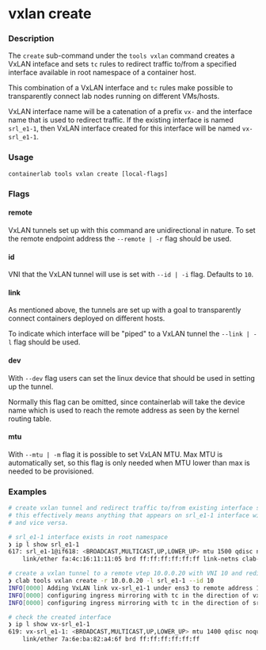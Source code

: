# vxlan create

### Description

The `create` sub-command under the `tools vxlan` command creates a VxLAN inteface and sets `tc` rules to redirect traffic to/from a specified interface available in root namespace of a container host.

This combination of a VxLAN interface and `tc` rules make possible to transparently connect lab nodes running on different VMs/hosts.

VxLAN interface name will be a catenation of a prefix `vx-` and the interface name that is used to redirect traffic. If the existing interface is named `srl_e1-1`, then VxLAN interface created for this interface will be named `vx-srl_e1-1`.

### Usage

`containerlab tools vxlan create [local-flags]`

### Flags

#### remote
VxLAN tunnels set up with this command are unidirectional in nature. To set the remote endpoint address the `--remote | -r` flag should be used.

#### id
VNI that the VxLAN tunnel will use is set with `--id | -i` flag. Defaults to `10`.

#### link
As mentioned above, the tunnels are set up with a goal to transparently connect containers deployed on different hosts.

To indicate which interface will be "piped" to a VxLAN tunnel the `--link | -l` flag should be used.

#### dev
With `--dev` flag users can set the linux device that should be used in setting up the tunnel.

Normally this flag can be omitted, since containerlab will take the device name which is used to reach the remote address as seen by the kernel routing table.

#### mtu
With `--mtu | -m` flag it is possible to set VxLAN MTU. Max MTU is automatically set, so this flag is only needed when MTU lower than max is needed to be provisioned.

### Examples

```bash
# create vxlan tunnel and redirect traffic to/from existing interface srl_e1-1 to it
# this effectively means anything that appears on srl_e1-1 interface will be piped to vxlan interface
# and vice versa.

# srl_e1-1 interface exists in root namespace
❯ ip l show srl_e1-1
617: srl_e1-1@if618: <BROADCAST,MULTICAST,UP,LOWER_UP> mtu 1500 qdisc noqueue state UP mode DEFAULT group default 
    link/ether fa:4c:16:11:11:05 brd ff:ff:ff:ff:ff:ff link-netns clab-vx-srl1

# create a vxlan tunnel to a remote vtep 10.0.0.20 with VNI 10 and redirect traffic to srl_e1-1 interface
❯ clab tools vxlan create -r 10.0.0.20 -l srl_e1-1 --id 10
INFO[0000] Adding VxLAN link vx-srl_e1-1 under ens3 to remote address 10.0.0.20 with VNI 10
INFO[0000] configuring ingress mirroring with tc in the direction of vx-srl_e1-1 -> srl_e1-1
INFO[0000] configuring ingress mirroring with tc in the direction of srl_e1-1 -> vx-srl_e1-1

# check the created interface
❯ ip l show vx-srl_e1-1
619: vx-srl_e1-1: <BROADCAST,MULTICAST,UP,LOWER_UP> mtu 1400 qdisc noqueue state UNKNOWN mode DEFAULT group default qlen 1000
    link/ether 7a:6e:ba:82:a4:6f brd ff:ff:ff:ff:ff:ff
```
